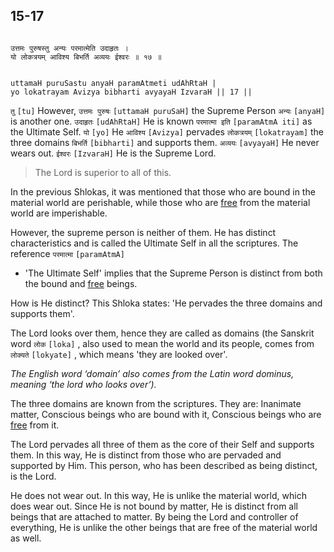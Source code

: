 ## 15-17


```shloka-sa

उत्तमः पुरुषस्तु अन्यः परमात्मेति उदाहृतः ।
यो लोकत्रयम् आविश्य बिभर्ति अव्ययः ईश्वरः ॥ १७ ॥

```
```shloka-sa-hk

uttamaH puruSastu anyaH paramAtmeti udAhRtaH |
yo lokatrayam Avizya bibharti avyayaH IzvaraH || 17 ||

```
`तु` `[tu]` However, `उत्तमः पुरुषः` `[uttamaH puruSaH]` the Supreme Person `अन्यः` `[anyaH]` is another one. `उदाहृतः` `[udAhRtaH]` He is known `परमात्मा इति` `[paramAtmA iti]` as the Ultimate Self. `यो` `[yo]` He `आविश्य` `[Avizya]` pervades `लोकत्रयम्` `[lokatrayam]` the three domains `बिभर्ति` `[bibharti]` and supports them. `अव्ययः` `[avyayaH]` He never wears out. `ईश्वरः` `[IzvaraH]` He is the Supreme Lord.


<a name='applnote_201'></a>
> The Lord is superior to all of this.



In the previous Shlokas, it was mentioned that those who are bound in the material world are perishable, while those who are 
[free](Back-to-Basics.md#Moksha)
 from the material world are imperishable. 

However, the supreme person is neither of them. He has distinct characteristics and is called the Ultimate Self in all the scriptures. The reference 
`परमात्मा` `[paramAtmA]`
 - 'The Ultimate Self' implies that the Supreme Person is distinct from both the bound and 
[free](Back-to-Basics.md#Moksha)
 beings. 

How is He distinct? This Shloka states: 'He pervades the three domains and supports them'. 

The Lord looks over them, hence they are called as domains (the Sanskrit word 
`लोक` `[loka]` ,
also used to mean the world and its people, comes from 
`लोक्यते` `[lokyate]` ,
which means 'they are looked over'.

_The English word ‘domain’ also comes from the Latin word dominus, meaning ‘the lord who looks over’)._

The three domains are known from the scriptures. They are: Inanimate matter, Conscious beings who are bound with it, Conscious beings who are 
[free](Back-to-Basics.md#Moksha)
 from it.

The Lord pervades all three of them as the core of their Self and supports them. In this way, He is distinct from those who are pervaded and supported by Him. This person, who has been described as being distinct, is the Lord. 

He does not wear out. In this way, He is unlike the material world, which does wear out. Since He is not bound by matter, He is distinct from all beings that are attached to matter. By being the Lord and controller of everything, He is unlike the other beings that are free of the material world as well.



